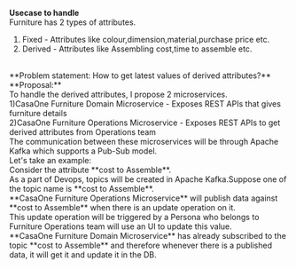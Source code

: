 **Usecase to handle**
<br/> Furniture has 2 types of attributes.
1) Fixed - Attributes like colour,dimension,material,purchase price etc.
2) Derived - Attributes like Assembling cost,time to assemble etc.<br/>
<br/>
**Problem statement: How to get latest values of derived attributes?**
<br/>
**Proposal:**
<br/>To handle the derived attributes, I propose 2 microservices.<br/>
1)CasaOne Furniture Domain Microservice - Exposes REST APIs that gives furniture details<br/>
2)CasaOne Furniture Operations Microservice - Exposes REST APIs to get derived attributes from Operations team<br/>
The communication between these microservices will be through Apache Kafka which supports a Pub-Sub model.
<br/>Let's take an example:<br/>
Consider the attribute **cost to Assemble**.<br/>
As a part of Devops, topics will be created in Apache Kafka.Suppose one of the topic name is **cost to Assemble**.<br/>
**CasaOne Furniture Operations Microservice** will publish data against **cost to Assemble** when there is an update operation on it.<br/>
This update operation will be triggered by a Persona who belongs to Furniture Operations team will use an UI to update this value.<br/>
**CasaOne Furniture Domain Microservice** has already subscribed to the topic **cost to Assemble** and therefore whenever there is a published data, it will get it and update it in the DB.
